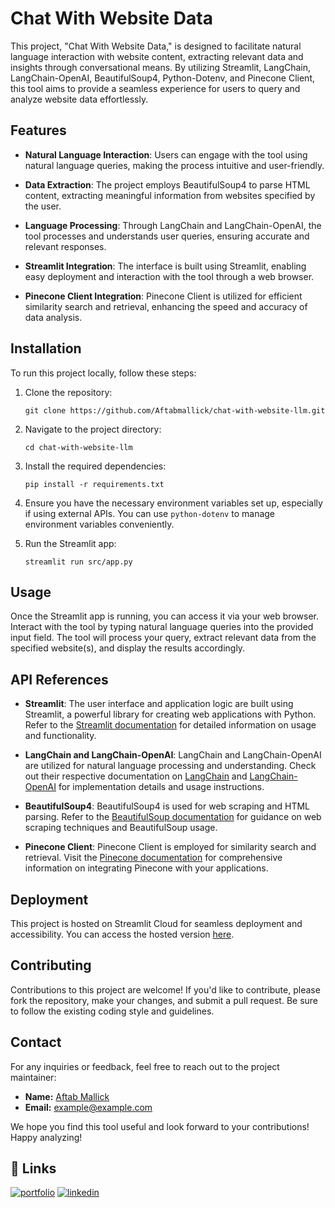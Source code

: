 # Chat With Website Data

This project, "Chat With Website Data," is designed to facilitate natural language interaction with website content, extracting relevant data and insights through conversational means. By utilizing Streamlit, LangChain, LangChain-OpenAI, BeautifulSoup4, Python-Dotenv, and Pinecone Client, this tool aims to provide a seamless experience for users to query and analyze website data effortlessly.

## Features

- **Natural Language Interaction**: Users can engage with the tool using natural language queries, making the process intuitive and user-friendly.
  
- **Data Extraction**: The project employs BeautifulSoup4 to parse HTML content, extracting meaningful information from websites specified by the user.
  
- **Language Processing**: Through LangChain and LangChain-OpenAI, the tool processes and understands user queries, ensuring accurate and relevant responses.
  
- **Streamlit Integration**: The interface is built using Streamlit, enabling easy deployment and interaction with the tool through a web browser.
  
- **Pinecone Client Integration**: Pinecone Client is utilized for efficient similarity search and retrieval, enhancing the speed and accuracy of data analysis.

## Installation

To run this project locally, follow these steps:

1. Clone the repository:
   ```
   git clone https://github.com/Aftabmallick/chat-with-website-llm.git
   ```

2. Navigate to the project directory:
   ```
   cd chat-with-website-llm
   ```

3. Install the required dependencies:
   ```
   pip install -r requirements.txt
   ```

4. Ensure you have the necessary environment variables set up, especially if using external APIs. You can use `python-dotenv` to manage environment variables conveniently.

5. Run the Streamlit app:
   ```
   streamlit run src/app.py
   ```

## Usage

Once the Streamlit app is running, you can access it via your web browser. Interact with the tool by typing natural language queries into the provided input field. The tool will process your query, extract relevant data from the specified website(s), and display the results accordingly.

## API References

- **Streamlit**: The user interface and application logic are built using Streamlit, a powerful library for creating web applications with Python. Refer to the [Streamlit documentation](https://docs.streamlit.io/) for detailed information on usage and functionality.

- **LangChain and LangChain-OpenAI**: LangChain and LangChain-OpenAI are utilized for natural language processing and understanding. Check out their respective documentation on [LangChain](https://langchain.readthedocs.io/en/latest/) and [LangChain-OpenAI](https://github.com/langchain/langchain-openai) for implementation details and usage instructions.

- **BeautifulSoup4**: BeautifulSoup4 is used for web scraping and HTML parsing. Refer to the [BeautifulSoup documentation](https://www.crummy.com/software/BeautifulSoup/bs4/doc/) for guidance on web scraping techniques and BeautifulSoup usage.

- **Pinecone Client**: Pinecone Client is employed for similarity search and retrieval. Visit the [Pinecone documentation](https://www.pinecone.io/docs/) for comprehensive information on integrating Pinecone with your applications.

## Deployment

This project is hosted on Streamlit Cloud for seamless deployment and accessibility. You can access the hosted version [here](https://chat-with-website.streamlit.app/).

## Contributing

Contributions to this project are welcome! If you'd like to contribute, please fork the repository, make your changes, and submit a pull request. Be sure to follow the existing coding style and guidelines.


## Contact

For any inquiries or feedback, feel free to reach out to the project maintainer:

- **Name:** [Aftab Mallick](https://github.com/Aftabmallick)
- **Email:** [example@example.com](mailto:aftabmallick000@gmail.com)

We hope you find this tool useful and look forward to your contributions! Happy analyzing!
## 🔗 Links
[![portfolio](https://img.shields.io/badge/my_portfolio-000?style=for-the-badge&logo=ko-fi&logoColor=white)](https://aftabmallick.github.io/MyWebsite/)
[![linkedin](https://img.shields.io/badge/linkedin-0A66C2?style=for-the-badge&logo=linkedin&logoColor=white)](https://www.linkedin.com/in/aftab-mallick/)

